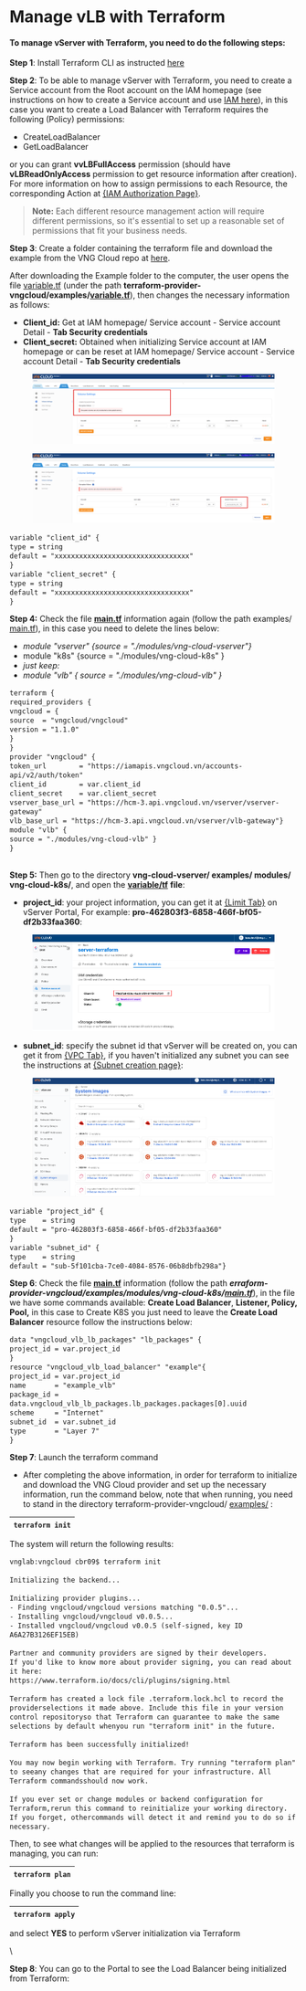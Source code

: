 # Manage vLB with Terraform

#### **To manage vServer with Terraform, you need to do the following steps:** <a href="#managevlbwithterraform-tomanagevserverwithterraform-youneedtodothefollowingsteps" id="managevlbwithterraform-tomanagevserverwithterraform-youneedtodothefollowingsteps"></a>

**Step 1**: Install Terraform CLI as instructed [here](install-terraform.md)

**Step 2**: To be able to manage vServer with Terraform, you need to create a Service account from the Root account on the IAM homepage (see instructions on how to create a Service account and use [IAM here](../../../identity-and-access-management-iam.md)), in this case you want to create a Load Balancer with Terraform requires the following (Policy) permissions:

* CreateLoadBalancer
* GetLoadBalancer

or you can grant **vvLBFullAccess** permission (should have **vLBReadOnlyAccess** permission to get resource information after creation). For more information on how to assign permissions to each Resource, the corresponding Action at  [{IAM Authorization Page}](../identity-and-access-management-iam-for-vserver/actions-resources-and-required-conditions-for-vserver-access-decentralization.md).

> **Note:** Each different resource management action will require different permissions, so it's essential to set up a reasonable set of permissions that fit your business needs.

**Step 3**: Create a folder containing the terraform file and download the example from the VNG Cloud repo at [here](https://github.com/vngcloud/terraform-provider-vngcloud/tree/main/examples).

After downloading the Example folder to the computer, the user opens the file [variable.tf](https://github.com/vngcloud/terraform-provider-vngcloud/blob/main/examples/variable.tf) (under the path **terraform-provider-vngcloud/examples/**[**variable.tf**](http://variable.tf/)), then changes the necessary information as follows:

* **Client\_id:** Get at IAM homepage/ Service account - Service account Detail - **Tab Security credentials**
* **Client\_secret:** Obtained when initializing Service account at IAM homepage or can be reset at IAM homepage/ Service account - Service account Detail - **Tab Security credentials**

<figure><img src="../../../.gitbook/assets/image (1) (1) (1) (1) (1).png" alt=""><figcaption></figcaption></figure>

<figure><img src="../../../.gitbook/assets/image (1) (1) (1) (1) (1) (1).png" alt=""><figcaption></figcaption></figure>

```
variable "client_id" {  
type = string  
default = "xxxxxxxxxxxxxxxxxxxxxxxxxxxxxxxxx"
}
variable "client_secret" {  
type = string  
default = "xxxxxxxxxxxxxxxxxxxxxxxxxxxxxxxxx"
}
```

**Step 4:** Check the file [**main.tf**](https://github.com/vngcloud/terraform-provider-vngcloud/blob/main/examples/main.tf) information again (follow the path  examples/ [main.tf](http://main.tf/)), in this case you need to delete the lines below:

* _module "vserver" {source = "./modules/vng-cloud-vserver"}_
* module "k8s" {source = "./modules/vng-cloud-k8s" }
* _just keep:_
* _module "vlb" { source = "./modules/vng-cloud-vlb" }_

```
terraform {  
required_providers {    
vngcloud = {      
source  = "vngcloud/vngcloud"      
version = "1.1.0"    
}
} 
provider "vngcloud" {  
token_url        = "https://iamapis.vngcloud.vn/accounts-api/v2/auth/token"  
client_id        = var.client_id  
client_secret    = var.client_secret  
vserver_base_url = "https://hcm-3.api.vngcloud.vn/vserver/vserver-gateway"  
vlb_base_url = "https://hcm-3.api.vngcloud.vn/vserver/vlb-gateway"}
module "vlb" {  
source = "./modules/vng-cloud-vlb" }
}
```

\
**Step 5:** Then go to the directory **vng-cloud-vserver/ examples/ modules/ vng-cloud-k8s/**, and open the [**variable/tf**](https://github.com/vngcloud/terraform-provider-vngcloud/tree/main/examples/modules/vng-cloud-vlb) **file**:&#x20;

* **project\_id**: your project information, you can get it at [{Limit Tab}](https://hcm-3.console.vngcloud.vn/vserver/limit) on vServer Portal, For example: **pro-462803f3-6858-466f-bf05-df2b33faa360**:



<figure><img src="../../../.gitbook/assets/image (2) (1) (1) (1) (1).png" alt=""><figcaption></figcaption></figure>

* **subnet\_id**: specify the subnet id that vServer will be created on, you can get it from [{VPC Tab}](https://hcm-3.console.vngcloud.vn/vserver/network/vpc), if you haven't initialized any subnet you can see the instructions at [{Subnet creation page}](https://docs.vngcloud.vn/pages/viewpage.action?pageId=49648039):

<figure><img src="../../../.gitbook/assets/image (3) (1) (1) (1).png" alt=""><figcaption></figcaption></figure>

```
variable "project_id" {  
type    = string  
default = "pro-462803f3-6858-466f-bf05-df2b33faa360"
}
variable "subnet_id" {  
type    = string  
default = "sub-5f101cba-7ce0-4084-8576-06b8dbfb298a"}
```

**Step 6**: Check the file [**main.tf**](https://github.com/vngcloud/terraform-provider-vngcloud/blob/main/examples/modules/vng-cloud-vlb/main.tf) information (follow the path _**erraform-provider-vngcloud/examples/modules/vng-cloud-k8s/**_[_**main.tf**_](http://main.tf/)), in the file we have some commands available: **Create Load Balancer**, **Listener, Policy, Pool,** in this case to Create K8S you just need to leave the **Create Load Balancer** resource follow the instructions below:

```
data "vngcloud_vlb_lb_packages" "lb_packages" {  
project_id = var.project_id
} 
resource "vngcloud_vlb_load_balancer" "example"{  
project_id = var.project_id  
name       = "example_vlb"  
package_id =  data.vngcloud_vlb_lb_packages.lb_packages.packages[0].uuid  
scheme     = "Internet"  
subnet_id  = var.subnet_id  
type       = "Layer 7"
}
```



**Step 7**: Launch the terraform command

* After completing the above information, in order for terraform to initialize and download the VNG Cloud provider and set up the necessary information, run the command below, note that when running, you need to stand in the directory terraform-provider-vngcloud/ [examples/](https://github.com/vngcloud/terraform-provider-vngcloud/tree/main/examples) :

| `terraform init` |
| ---------------- |

The system will return the following results:

```
vnglab:vngcloud cbr09$ terraform init 

Initializing the backend... 

Initializing provider plugins...
- Finding vngcloud/vngcloud versions matching "0.0.5"...
- Installing vngcloud/vngcloud v0.0.5...
- Installed vngcloud/vngcloud v0.0.5 (self-signed, key ID A6A27B3126EF15EB) 

Partner and community providers are signed by their developers.
If you'd like to know more about provider signing, you can read about it here:
https://www.terraform.io/docs/cli/plugins/signing.html 

Terraform has created a lock file .terraform.lock.hcl to record the providerselections it made above. Include this file in your version control repositoryso that Terraform can guarantee to make the same selections by default whenyou run "terraform init" in the future. 

Terraform has been successfully initialized! 

You may now begin working with Terraform. Try running "terraform plan" to seeany changes that are required for your infrastructure. All Terraform commandsshould now work. 

If you ever set or change modules or backend configuration for Terraform,rerun this command to reinitialize your working directory. If you forget, othercommands will detect it and remind you to do so if necessary.
```

Then, to see what changes will be applied to the resources that terraform is managing, you can run:

| `terraform plan` |
| ---------------- |

Finally you choose to run the command line:

| `terraform apply` |
| ----------------- |

and select **YES** to perform vServer initialization via Terraform

\


**Step 8**: You can go to the Portal to see the Load Balancer being initialized from Terraform:
